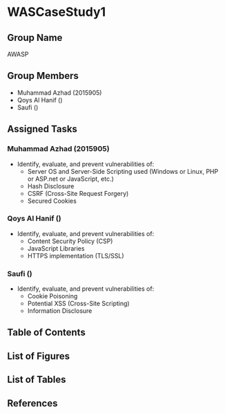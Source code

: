 # WASCaseStudy1

## Group Name
AWASP

## Group Members
- Muhammad Azhad (2015905)
- Qoys Al Hanif ()
- Saufi ()

## Assigned Tasks

### Muhammad Azhad (2015905)
- Identify, evaluate, and prevent vulnerabilities of:
  - Server OS and Server-Side Scripting used (Windows or Linux, PHP or ASP.net or JavaScript, etc.)
  - Hash Disclosure
  - CSRF (Cross-Site Request Forgery)
  - Secured Cookies

### Qoys Al Hanif ()
- Identify, evaluate, and prevent vulnerabilities of:
  - Content Security Policy (CSP)
  - JavaScript Libraries
  - HTTPS implementation (TLS/SSL)

### Saufi ()
- Identify, evaluate, and prevent vulnerabilities of:
  - Cookie Poisoning
  - Potential XSS (Cross-Site Scripting)
  - Information Disclosure

## Table of Contents

## List of Figures

## List of Tables

## References
